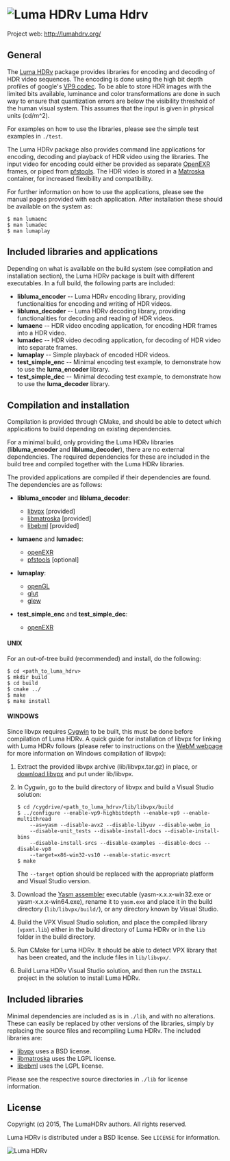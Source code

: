 # ![Luma HDRv](http://lumahdrv.org/img/logo_small.png) **Luma Hdrv**
Project web: http://lumahdrv.org/

## General
The [Luma HDRv](http://lumahdrv.org/) package provides libraries for
encoding and decoding of HDR video sequences. The encoding is done 
using the high bit depth profiles of google's [VP9 codec](http://www.webmproject.org).
To be able to store HDR images with the limited bits available, 
luminance and color transformations are done in such way to ensure 
that quantization errors are below the visibility threshold of the 
human visual system. This assumes that the input is given in physical 
units (cd/m^2).

For examples on how to use the libraries, please see the simple test
examples in `./test`.

The Luma HDRv package also provides command line applications for 
encoding, decoding and playback of HDR video using the libraries. 
The input video for encoding could either be provided as separate 
[OpenEXR](http://www.openexr.com) frames, or piped from [pfstools](http://pfstools.sourceforge.net).
The HDR video is stored in a [Matroska](http://www.matroska.org)
container, for increased flexibility and compatibility.

For further information on how to use the applications, please see
the manual pages provided with each application. After installation
these should be available on the system as:

```
$ man lumaenc
$ man lumadec
$ man lumaplay
```

## Included libraries and applications
Depending on what is available on the build system (see compilation 
and installation section), the Luma HDRv package is built with 
different executables. In a full build, the following parts are
included:

* **libluma_encoder** -- Luma HDRv encoding library, providing functionalities
                         for encoding and writing of HDR videos.
* **libluma_decoder** -- Luma HDRv decoding library, providing functionalities
                         for decoding and reading of HDR videos.
* **lumaenc**         -- HDR video encoding application, for encoding HDR 
                         frames into a HDR video.
* **lumadec**         -- HDR video decoding application, for decoding of
                         HDR video into separate frames.
* **lumaplay**        -- Simple playback of encoded HDR videos.
* **test_simple_enc** -- Minimal encoding test example, to demonstrate how
                         to use the **luma_encoder** library.
* **test_simple_dec** -- Minimal decoding test example, to demonstrate how
                         to use the **luma_decoder** library.

## Compilation and installation
Compilation is provided through CMake, and should be able to detect
which applications to build depending on existing dependencies.

For a minimal build, only providing the Luma HDRv libraries 
(**libluma_encoder** and **libluma_decoder**), there are no external 
dependencies. The required dependencies for these are included in the
build tree and compiled together with the Luma HDRv libraries. 

The provided applications are compiled if their dependencies are 
found. The dependencies are as follows:

* **libluma_encoder** and **libluma_decoder**:
   * [libvpx](http://www.webmproject.org) [provided]
   * [libmatroska](http://www.matroska.org) [provided]
   * [libebml](http://matroska-org.github.io/libebml) [provided]

* **lumaenc** and **lumadec**:
   * [openEXR](http://www.openexr.com/)
   * [pfstools](http://pfstools.sourceforge.net) [optional]

* **lumaplay**:
   * [openGL](https://www.opengl.org/)
   * [glut](https://www.opengl.org/resources/libraries/glut/)
   * [glew](http://glew.sourceforge.net/)

* **test_simple_enc** and **test_simple_dec**:
   * [openEXR](http://www.openexr.com/)

#### UNIX
For an out-of-tree build (recommended) and install, do the
following:

```
$ cd <path_to_luma_hdrv>
$ mkdir build
$ cd build
$ cmake ../
$ make
$ make install
```

#### WINDOWS
Since libvpx requires [Cygwin](https://www.cygwin.com) to be built, this must be done 
before compilation of Luma HDRv. A quick guide for installation
of libvpx for linking with Luma HDRv follows (please refer to
instructions on the [WebM webpage](http://www.webmproject.org/code/build-prerequisites)
for more information on Windows compilation of libvpx):

1. Extract the provided libvpx archive (lib/libvpx.tar.gz) in
   place, or [download libvpx](https://github.com/webmproject/libvpx/) and put under lib/libvpx.

2. In Cygwin, go to the build directory of libvpx and build a
   Visual Studio solution:
    ```
    $ cd /cygdrive/<path_to_luma_hdrv>/lib/libvpx/build
    $ ../configure --enable-vp9-highbitdepth --enable-vp9 --enable-multithread
        --as=yasm --disable-avx2 --disable-libyuv --disable-webm_io
        --disable-unit_tests --disable-install-docs --disable-install-bins
        --disable-install-srcs --disable-examples --disable-docs --disable-vp8
        --target=x86-win32-vs10 --enable-static-msvcrt
    $ make
    ```

   The `--target` option should be replaced with the appropriate
   platform and Visual Studio version.

3. Download the [Yasm assembler](http://yasm.tortall.net/Download.html)
   executable (yasm-x.x.x-win32.exe or yasm-x.x.x-win64.exe), rename 
   it to `yasm.exe` and place it in the build directory (`lib/libvpx/build/`),
   or any directory known by Visual Studio.

4. Build the VPX Visual Studio solution, and place the compiled
   library (`vpxmt.lib`) either in the build directory of Luma HDRv
   or in the `lib` folder in the build directory.

5. Run CMake for Luma HDRv. It should be able to detect VPX
   library that has been created, and the include files in
   `lib/libvpx/`.

6. Build Luma HDRv Visual Studio solution, and then run the
   `INSTALL` project in the solution to install Luma HDRv.



## Included libraries

Minimal dependencies are included as is in `./lib`, and with no 
alterations. These can easily be replaced by other versions of the 
libraries, simply by replacing the source files and recompiling
Luma HDRv. The included libraries are:

 * [libvpx](http://www.webmproject.org) uses a BSD license.
 * [libmatroska](http://www.matroska.org) uses the LGPL license.
 * [libebml](http://matroska-org.github.io/libebml) uses the LGPL license.

Please see the respective source directories in `./lib` for license 
information.


## License

Copyright (c) 2015, The LumaHDRv authors.
All rights reserved.

Luma HDRv is distributed under a BSD license. See `LICENSE` for information.

![Luma HDRv](http://lumahdrv.org/img/quote_bg.jpg)

